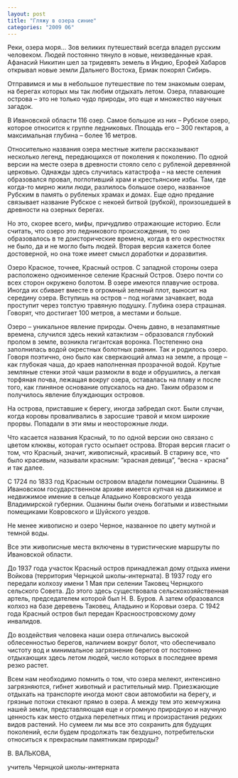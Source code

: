 ```yaml
---
layout: post
title: "Гляжу в озера синие"
categories: "2009 06"
---
```


Реки, озера моря… Зов великих путешествий всегда владел русским человеком. Людей постоянно тянуло в новые, неизведанные края. Афанасий Никитин шел за тридевять земель в Индию, Ерофей Хабаров открывал новые земли Дальнего Востока, Ермак покорял Сибирь.

Отправимся и мы в небольшое путешествие по тем знакомым озерам, на берегах которых мы так любим отдыхать летом. Озера, плавающие острова – это не только чудо природы, это еще и множество научных загадок.

В Ивановской области 116 озер. Самое большое из них – Рубское озеро, которое относится к группе ледниковых. Площадь его – 300 гектаров, а максимальная глубина – более 16 метров.

Относительно названия озера местные жители рассказывают несколько легенд, передающихся от поколения к поколению. По одной версии на месте озера в древности стояло село с рубленой деревянной церковью. Однажды здесь случилась катастрофа – на месте селения образовался провал, поглотивший храм и крестьянские избы. Там, где когда-то мирно жили люди, разлилось большое озеро, названное Рубским в память о рубленых храмах и домах. Еще одно предание связывает название Рубское с некоей битвой (рубкой), произошедшей в древности на озерных берегах.

Но это, скорее всего, мифы, причудливо отражающие историю. Если считать, что озеро это ледникового происхождения, то оно образовалось в те доисторические времена, когда в его окрестностях не было, да и не могло быть людей. Вторая версия кажется более достоверной, но она тоже имеет смысл доработки и доразвития.

Озеро Красное, точнее, Красный остров. С западной стороны озера расположено одноименное селение Красный Остров. Озеро почти со всех сторон окружено болотом. В озере имеются плавучие острова. Иногда их сбивает вместе в огромный зеленый плот, выносит на середину озера. Вступишь на остров – под ногами зачавкает, вода проступит через толстую травяную подушку. Глубина озера страшная. Говорят, что достигает 100 метров, а местами и больше.

Озеро – уникальное явление природы. Очень давно, в незапамятные времена, случился здесь некий катаклизм – образовался глубокий пролом в земле, возникла гигантская воронка. Постепенно она заполнилась водой окрестных болотных равнин. Так и родилось озеро. Говоря поэтично, оно было как сверкающий алмаз на земле, а проще – как глубокая чаша, до краев наполненная прозрачной водой. Крутые земляные стенки этой чаши размокли в воде и обрушились, а легкая торфяная почва, лежащая вокруг озера, оставалась на плаву и после того, как глиняное основание опускалось на дно. Таким образом и получилось явление блуждающих островов.

На острова, приставшие к берегу, иногда забредал скот. Были случаи, когда коровы проваливались в заросшие травой и мхом широкие прорвы. Попадали в эти ямы и неосторожные люди.

Что касается названия Красный, то по одной версии оно связано с цветом клюквы, которая густо осыпает острова. Вторая версия гласит о том, что Красный, значит, живописный, красивый. В старину все, что было красивым, называли красным: “красная девица”, “весна - красна” и так далее.

С 1724 по 1833 год Красным островом владели помещики Ошанины. В Ивановском государственном архиве имеется купчая на движимое и недвижимое имение в сельце Аладьино Ковровского уезда Владимирской губернии. Ошанины были очень богатыми и известными помещиками Ковровского и Шуйского уездов.

Не менее живописно и озеро Черное, названное по цвету мутной и темной воды.

Все эти живописные места включены в туристические маршруты по Ивановской области.

До 1937 года участок Красный остров принадлежал дому отдыха имени Войкова (территория Чернцкой школы-интерната). В 1937 году его передали колхозу имени 1 Мая при селении Таковец Чернцкого сельского Совета. До этого здесь существовала сельскохозяйственная артель, председателем которой был Н. В. Буров. А затем образовался колхоз на базе деревень Таковец, Аладьино и Коровьи озера. С 1942 года Красный остров был передан Красноостровскому дому инвалидов.

До воздействия человека наши озера отличались высокой облесенностью берегов, наличием вокруг болот, что обеспечивало чистоту вод и минимальное загрязнение берегов от постоянно отдыхающих здесь летом людей, число которых в последнее время резко растет.

Всем нам необходимо помнить о том, что озера мелеют, интенсивно загрязняются, гибнет животный и растительный мир. Приезжающие отдыхать на транспорте иногда моют свои автомобили на берегу, и грязные потоки стекают прямо в озера. А между тем это жемчужина нашей земли, представляющая еще и огромную природную и научную ценность как место отдыха перелетных птиц и произрастания редких видов растений. Но сумеем ли мы все это сохранить для будущих поколений, если будем продолжать так бездушно, потребительски относиться к прекрасным памятникам природы?

В. ВАЛЬКОВА,

учитель Чернцкой школы-интерната


